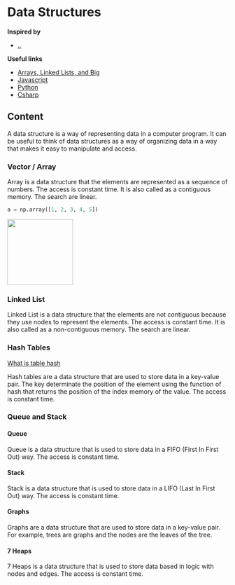 # Data Structures

**Inspired by**
- [..]()

**Useful links**
- [Arrays, Linked Lists, and Big](https://medium.com/@mckenziefiege/arrays-linked-lists-and-big-o-notation-486727b6259b)
- [Javascript](../javascript/javascript.md)
- [Python](../python/python.md)
- [Csharp](../csharp/c-sharp.md)

## Content

A data structure is a way of representing data in a computer program. It can be useful to think of data structures as a way of organizing data in a way that makes it easy to manipulate and access.

### Vector / Array
Array is a data structure that the elements are represented as a sequence of numbers. The access is constant time. It is also called as a contiguous memory. The search are linear.

```python
a = np.array([1, 2, 3, 4, 5])
```

<img src="https://miro.medium.com/max/1400/1*NIu-zWMaF6atx2aLzvjH8A.png" style="height:150px">


### Linked List

Linked List is a data structure that the elements are not contiguous because they use nodes to represent the elements. The access is constant time. It is also called as a non-contiguous memory. The search are linear.

### Hash Tables

[What is table hash](https://www.youtube.com/watch?v=LluB6jU-SwY)

Hash tables are a data structure that are used to store data in a key-value pair. The key determinate the position of the element using the function of hash that returns the position of the index memory of the value. The access is constant time.

### Queue and Stack

#### Queue

Queue is a data structure that is used to store data in a FIFO (First In First Out) way. The access is constant time.

#### Stack

Stack is a data structure that is used to store data in a LIFO (Last In First Out) way. The access is constant time.

#### Graphs

Graphs are a data structure that are used to store data in a key-value pair. For example, trees are graphs and the nodes are the leaves of the tree.

#### 7 Heaps

7 Heaps is a data structure that is used to store data based in logic with nodes and edges. The access is constant time.